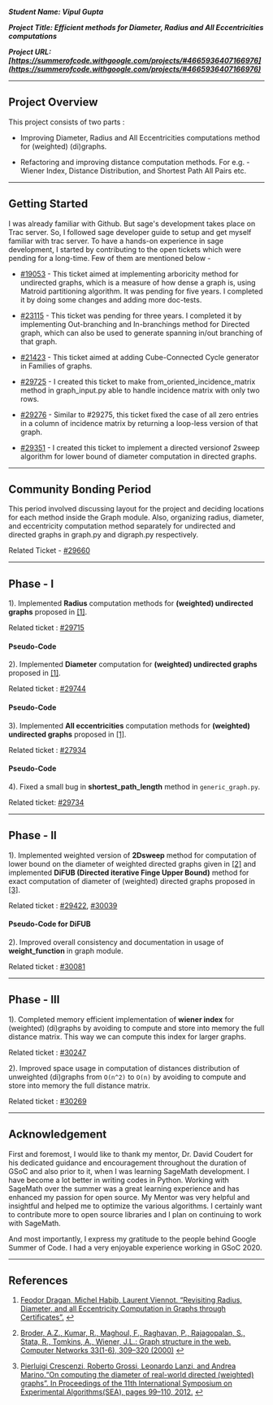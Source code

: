 ***Student Name: Vipul Gupta***

***Project Title: Efficient methods for Diameter, Radius and All Eccentricities computations***

***Project URL: [https://summerofcode.withgoogle.com/projects/#4665936407166976](https://summerofcode.withgoogle.com/projects/#4665936407166976)***

---

## Project Overview

This project consists of two parts :

  * Improving Diameter, Radius and All Eccentricities computations method for (weighted) (di)graphs.
  
  * Refactoring and improving distance computation methods. For e.g. - Wiener Index, Distance Distribution, and Shortest Path All Pairs etc.
  
---

## Getting Started

I was already familiar with Github. But sage's development takes place on Trac server. So, I followed sage developer guide to setup and get myself familiar with trac server. To have a hands-on experience in sage development, I started by contributing to the open tickets which were pending for a long-time. Few of them are mentioned below - 

  * [#19053](https://trac.sagemath.org/ticket/19053) - This ticket aimed at implementing arboricity method for undirected graphs, which is a measure of how dense a graph is, using Matroid partitioning algorithm. It was pending for five years. I completed it by doing some changes and adding more doc-tests.
  
  * [#23115](https://trac.sagemath.org/ticket/23115) - This ticket was pending for three years. I completed it by implementing Out-branching and In-branchings method for Directed graph, which can also be used to generate spanning in/out branching of that graph.
  
  * [#21423](https://trac.sagemath.org/ticket/21423) - This ticket aimed at adding Cube-Connected Cycle generator in Families of graphs.
  
  * [#29725](https://trac.sagemath.org/ticket/29725) - I created this ticket to make from_oriented_incidence_matrix method in graph_input.py able to handle incidence matrix with only two rows.
  
  * [#29276](https://trac.sagemath.org/ticket/29276) - Similar to #29275, this ticket fixed the case of all zero entries in a column of incidence matrix by returning a loop-less version of that graph.
  
  * [#29351](https://trac.sagemath.org/ticket/29351) - I created this ticket to implement a directed versionof 2sweep algorithm for lower bound of diameter computation in directed graphs.
  
----
  
## Community Bonding Period

This period involved discussing layout for the project and deciding locations for each method inside the Graph module. Also, organizing radius, diameter, and eccentricity computation method separately for undirected and directed graphs in graph.py and digraph.py respectively.

Related Ticket - [#29660](https://trac.sagemath.org/ticket/29660)

---

## Phase - I

1). Implemented **Radius** computation methods for **(weighted) undirected graphs** proposed in <span id="a1">[[1]](#f1)</span>.

   Related ticket : [#29715](https://trac.sagemath.org/ticket/29715)

#### Pseudo-Code

   <script src="https://gist.github.com/vipul79321/1200671915391cfea1ebe991e6c332c9.js"></script>

2). Implemented **Diameter** computation for **(weighted) undirected graphs** proposed in <span id="a1">[[1]](#f1)</span>.

   Related ticket : [#29744](https://trac.sagemath.org/ticket/29744)

#### Pseudo-Code

   <script src="https://gist.github.com/vipul79321/ccd900ba4bf0b4d77abd70f4dc15a1b8.js"></script>

  

3). Implemented **All eccentricities** computation methods for **(weighted) undirected graphs** proposed in <span id="a1">[[1]](#f1)</span>.

  Related ticket : [#27934](https://trac.sagemath.org/ticket/27934)

#### Pseudo-Code

  <script src="https://gist.github.com/vipul79321/7c7c38ae21b05b55d9dae14e131d7629.js"></script>

4). Fixed a small bug in **shortest_path_length** method in `generic_graph.py`.
  
  Related ticket: [#29734](https://trac.sagemath.org/ticket/29734)

----

## Phase - II

  1). Implemented weighted version of **2Dsweep** method for computation of lower bound on the diameter of weighted directed graphs given in <span id="a2">[[2]](#f2)</span> and implemented **DiFUB (Directed iterative Finge Upper Bound)** method for exact computation of diameter of (weighted) directed graphs proposed in <span id="a3">[[3]](#f3)</span>.

  Related ticket : [#29422](https://trac.sagemath.org/ticket/29422), [#30039](https://trac.sagemath.org/ticket/30039)

#### Pseudo-Code for DiFUB

  <script src="https://gist.github.com/vipul79321/b9ef00a36c9f5dfa73d607eaba99edfb.js"></script>

  

2). Improved overall consistency and documentation in usage of **weight_function** in graph module.

  Related ticket : [#30081](https://trac.sagemath.org/ticket/30081)

----

## Phase - III

1). Completed memory efficient implementation of **wiener index** for (weighted) (di)graphs by avoiding to compute and store into memory the full distance matrix. This way we can compute this index for larger graphs.

  Related ticket : [#30247](https://trac.sagemath.org/ticket/30247)

  

2). Improved space usage in computation of distances distribution of unweighted (di)graphs from `O(n^2)` to `O(n)` by avoiding to compute and store into memory the full distance matrix.

  Related ticket : [#30269](https://trac.sagemath.org/ticket/30269)

----

## Acknowledgement

First and foremost, I would like to thank my mentor, Dr. David Coudert for his dedicated guidance and encouragement throughout the duration of GSoC and also prior to it, when I was learning SageMath development. I have become a lot better in writing codes in Python. Working with SageMath over the summer was a great learning experience and has enhanced my passion for open source. My Mentor was very helpful and insightful and helped me to optimize the various algorithms. I certainly want to contribute more to open source libraries and I plan on continuing to work with SageMath.

And most importantly, I express my gratitude to the people behind Google Summer of Code. I had a very enjoyable experience working in GSoC 2020.

----

## References

1. <span id="f1"></span> [Feodor Dragan, Michel Habib, Laurent Viennot. “Revisiting Radius, Diameter, and all Eccentricity Computation in Graphs through Certificates”.](http://arxiv.org/abs/1803.04660) [↩](#a1)

2. <span id="f2"></span> [Broder, A.Z., Kumar, R., Maghoul, F., Raghavan, P., Rajagopalan, S., Stata, R., Tomkins, A., Wiener, J.L.: Graph structure in the web. Computer Networks 33(1-6), 309–320 (2000)](https://doi.org/10.1145/1412228.1455266) [↩](#a2)

3. <span id="f3"></span> [Pierluigi Crescenzi, Roberto Grossi, Leonardo Lanzi, and Andrea Marino.“On computing the diameter of real-world directed (weighted) graphs”. In Proceedings of the 11th International Symposium on Experimental Algorithms(SEA), pages 99–110, 2012.](https://doi.org/10.1007/978-3-642-30850-5_10) [↩](#a3)
